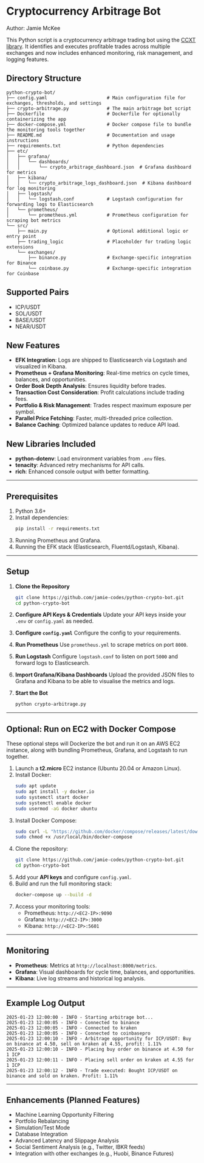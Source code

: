 # Cryptocurrency Arbitrage Bot
Author: Jamie McKee

This Python script is a cryptocurrency arbitrage trading bot using the [CCXT library](https://github.com/ccxt/ccxt). It identifies and executes profitable trades across multiple exchanges and now includes enhanced monitoring, risk management, and logging features.

## Directory Structure

```plaintext
python-crypto-bot/
├── config.yaml                      # Main configuration file for exchanges, thresholds, and settings
├── crypto-arbitrage.py              # The main arbitrage bot script
├── Dockerfile                       # Dockerfile for optionally containerizing the app
├── docker-compose.yml               # Docker compose file to bundle the monitoring tools together
├── README.md                        # Documentation and usage instructions
├── requirements.txt                 # Python dependencies
├── etc/
│   ├── grafana/
│   │   └── dashboards/
│   │       └── crypto_arbitrage_dashboard.json  # Grafana dashboard for metrics
│   ├── kibana/
│   │   └── crypto_arbitrage_logs_dashboard.json  # Kibana dashboard for log monitoring
│   ├── logstash/
│   │   └── logstash.conf            # Logstash configuration for forwarding logs to Elasticsearch
│   └── prometheus/
│       └── prometheus.yml           # Prometheus configuration for scraping bot metrics
└── src/
    ├── main.py                      # Optional additional logic or entry point
    ├── trading_logic                # Placeholder for trading logic extensions
    └── exchanges/
        ├── binance.py               # Exchange-specific integration for Binance
        └── coinbase.py              # Exchange-specific integration for Coinbase
```

## Supported Pairs

- ICP/USDT
- SOL/USDT
- BASE/USDT
- NEAR/USDT

## New Features

- **EFK Integration**: Logs are shipped to Elasticsearch via Logstash and visualized in Kibana.
- **Prometheus + Grafana Monitoring**: Real-time metrics on cycle times, balances, and opportunities.
- **Order Book Depth Analysis**: Ensures liquidity before trades.
- **Transaction Cost Consideration**: Profit calculations include trading fees.
- **Portfolio & Risk Management**: Trades respect maximum exposure per symbol.
- **Parallel Price Fetching**: Faster, multi-threaded price collection.
- **Balance Caching**: Optimized balance updates to reduce API load.

## New Libraries Included

- **python-dotenv**: Load environment variables from `.env` files.
- **tenacity**: Advanced retry mechanisms for API calls.
- **rich**: Enhanced console output with better formatting.

---

## Prerequisites

1. Python 3.6+
2. Install dependencies:
   ```bash
   pip install -r requirements.txt
   ```
3. Running Prometheus and Grafana.
4. Running the EFK stack (Elasticsearch, Fluentd/Logstash, Kibana).

---

## Setup

1. **Clone the Repository**
   ```bash
   git clone https://github.com/jamie-codes/python-crypto-bot.git
   cd python-crypto-bot
   ```

2. **Configure API Keys & Credentials**
   Update your API keys inside your `.env` or `config.yaml` as needed.

3. **Configure `config.yaml`**
   Configure the config to your requirements.

4. **Run Prometheus**
   Use `prometheus.yml` to scrape metrics on port `8000`.

5. **Run Logstash**
   Configure `logstash.conf` to listen on port `5000` and forward logs to Elasticsearch.

6. **Import Grafana/Kibana Dashboards**
   Upload the provided JSON files to Grafana and Kibana to be able to visualise the metrics and logs.

7. **Start the Bot**
   ```bash
   python crypto-arbitrage.py
   ```

---


## Optional: Run on EC2 with Docker Compose
These optional steps will Dockerize the bot and run it on an AWS EC2 instance, along with bundling Prometheus, Grafana, and Logstash to run together.

1. Launch a **t2.micro** EC2 instance (Ubuntu 20.04 or Amazon Linux).
2. Install Docker:
   ```bash
   sudo apt update
   sudo apt install -y docker.io
   sudo systemctl start docker
   sudo systemctl enable docker
   sudo usermod -aG docker ubuntu
   ```
3. Install Docker Compose:
   ```bash
   sudo curl -L "https://github.com/docker/compose/releases/latest/download/docker-compose-$(uname -s)-$(uname -m)" -o /usr/local/bin/docker-compose
   sudo chmod +x /usr/local/bin/docker-compose
   ```
4. Clone the repository:
   ```bash
   git clone https://github.com/jamie-codes/python-crypto-bot.git
   cd python-crypto-bot
   ```
5. Add your **API keys** and configure `config.yaml`.
6. Build and run the full monitoring stack:
   ```bash
   docker-compose up --build -d
   ```
7. Access your monitoring tools:
   - Prometheus: `http://<EC2-IP>:9090`
   - Grafana: `http://<EC2-IP>:3000`
   - Kibana: `http://<EC2-IP>:5601`

---

## Monitoring

- **Prometheus**: Metrics at `http://localhost:8000/metrics`.
- **Grafana**: Visual dashboards for cycle time, balances, and opportunities.
- **Kibana**: Live log streams and historical log analysis.

---

## Example Log Output

```plaintext
2025-01-23 12:00:00 - INFO - Starting arbitrage bot...
2025-01-23 12:00:05 - INFO - Connected to binance
2025-01-23 12:00:05 - INFO - Connected to kraken
2025-01-23 12:00:05 - INFO - Connected to coinbasepro
2025-01-23 12:00:10 - INFO - Arbitrage opportunity for ICP/USDT: Buy on binance at 4.50, sell on kraken at 4.55, profit: 1.11%
2025-01-23 12:00:10 - INFO - Placing buy order on binance at 4.50 for 1 ICP
2025-01-23 12:00:11 - INFO - Placing sell order on kraken at 4.55 for 1 ICP
2025-01-23 12:00:12 - INFO - Trade executed: Bought ICP/USDT on binance and sold on kraken. Profit: 1.11%
```

---

## Enhancements (Planned Features)

- Machine Learning Opportunity Filtering
- Portfolio Rebalancing
- Simulation/Test Mode
- Database Integration
- Advanced Latency and Slippage Analysis
- Social Sentiment Analysis (e.g., Twitter, IBKR feeds)
- Integration with other exchanges (e.g., Huobi, Binance Futures)
